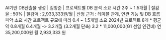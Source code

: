 AI기반 DB산출물 생성 | 
김창준 | 
프로젝트별 DB 분석 소요 시간 2주 ~ 1.5개월 | 
절감율 : 50% | 
절감액 : 2,933,333원/월 |
산정 근거 : 테이블 관계, 연관 기능 및 DB 흐름 파악 소요 시간 프로젝트 규모에 따라 0.4 ~ 1.5개월 소요
2024년 프로젝트 8개  * 평균 약 0.8개월
6.4개월 -> 3.2개월 (3.2개월 단축)
3.2 * 11,000,000(G1 선임 인건비)
연 35,200,000원
월 2,933,333 원
